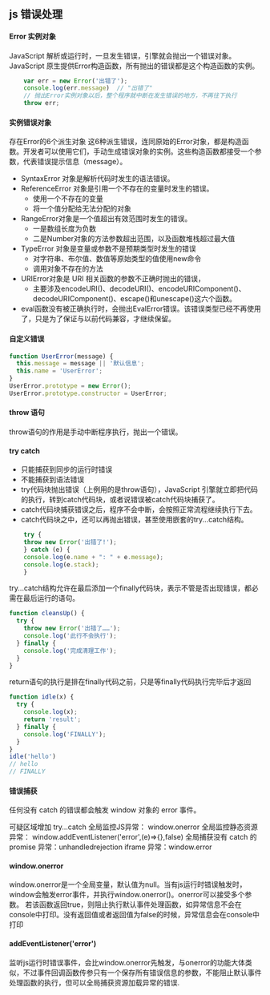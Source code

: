 ## js 错误处理

#### Error 实例对象
JavaScript 解析或运行时，一旦发生错误，引擎就会抛出一个错误对象。
JavaScript 原生提供Error构造函数，所有抛出的错误都是这个构造函数的实例。
```js
    var err = new Error('出错了');
    console.log(err.message)  // "出错了"
    // 抛出Error实例对象以后，整个程序就中断在发生错误的地方，不再往下执行
    throw err;
```

#### 实例错误对象
存在Error的6个派生对象
这6种派生错误，连同原始的Error对象，都是构造函数。开发者可以使用它们，手动生成错误对象的实例。这些构造函数都接受一个参数，代表错误提示信息（message）。

- SyntaxError 对象是解析代码时发生的语法错误。
- ReferenceError 对象是引用一个不存在的变量时发生的错误。
  - 使用一个不存在的变量
  - 将一个值分配给无法分配的对象
- RangeError对象是一个值超出有效范围时发生的错误。
  - 一是数组长度为负数
  - 二是Number对象的方法参数超出范围，以及函数堆栈超过最大值
- TypeError 对象是变量或参数不是预期类型时发生的错误  
  - 对字符串、布尔值、数值等原始类型的值使用new命令
  - 调用对象不存在的方法
- URIError对象是 URI 相关函数的参数不正确时抛出的错误，
  - 主要涉及encodeURI()、decodeURI()、encodeURIComponent()、decodeURIComponent()、escape()和unescape()这六个函数。  
- eval函数没有被正确执行时，会抛出EvalError错误。该错误类型已经不再使用了，只是为了保证与以前代码兼容，才继续保留。  

#### 自定义错误
```js
function UserError(message) {
  this.message = message || '默认信息';
  this.name = 'UserError';
}
UserError.prototype = new Error();
UserError.prototype.constructor = UserError;
```

#### throw 语句
throw语句的作用是手动中断程序执行，抛出一个错误。

#### try catch
- 只能捕获到同步的运行时错误
- 不能捕获到语法错误
- try代码块抛出错误（上例用的是throw语句），JavaScript 引擎就立即把代码的执行，转到catch代码块，或者说错误被catch代码块捕获了。
- catch代码块捕获错误之后，程序不会中断，会按照正常流程继续执行下去。
- catch代码块之中，还可以再抛出错误，甚至使用嵌套的try...catch结构。
```js
    try {
    throw new Error('出错了!');
    } catch (e) {
    console.log(e.name + ": " + e.message);
    console.log(e.stack);
    }
```

try...catch结构允许在最后添加一个finally代码块，表示不管是否出现错误，都必需在最后运行的语句。
```js
function cleansUp() {
  try {
    throw new Error('出错了……');
    console.log('此行不会执行');
  } finally {
    console.log('完成清理工作');
  }
}
```

return语句的执行是排在finally代码之前，只是等finally代码执行完毕后才返回
```js
function idle(x) {
  try {
    console.log(x);
    return 'result';
  } finally {
    console.log('FINALLY');
  }
}
idle('hello')
// hello
// FINALLY
```

#### 错误捕获
任何没有 catch 的错误都会触发 window 对象的 error 事件。

可疑区域增加 try...catch
全局监控JS异常： window.onerror
全局监控静态资源异常： window.addEventListener('error',(e)=>{},false)
全局捕获没有 catch 的 promise 异常：unhandledrejection
iframe 异常：window.error

#### window.onerror
window.onerror是一个全局变量，默认值为null。当有js运行时错误触发时，window会触发error事件，并执行window.onerror()。onerror可以接受多个参数。
若该函数返回true，则阻止执行默认事件处理函数，如异常信息不会在console中打印。没有返回值或者返回值为false的时候，异常信息会在console中打印
#### addEventListener('error')
监听js运行时错误事件，会比window.onerror先触发，与onerror的功能大体类似，不过事件回调函数传参只有一个保存所有错误信息的参数，不能阻止默认事件处理函数的执行，但可以全局捕获资源加载异常的错误.
